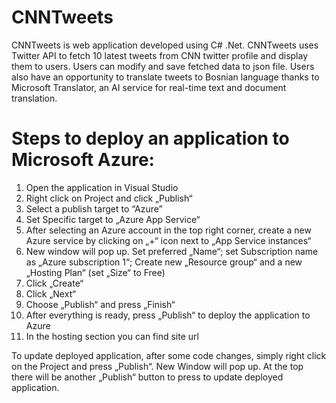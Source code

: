 # CNNTweets
CNNTweets is web application developed using C# .Net. CNNTweets uses Twitter API to fetch 10 latest tweets from CNN twitter profile and display them to users. Users can modify and save fetched data to json file. Users also have an opportunity to translate tweets to Bosnian language thanks to Microsoft Translator, an AI service for real-time text and document translation.

# Steps to deploy an application to Microsoft Azure:
1. Open the application in Visual Studio
2. Right click on Project and click „Publish“
3. Select a publish target to “Azure”
4. Set Specific target to „Azure App Service“
5. After selecting an Azure account in the top right corner, create a new Azure service by clicking on „+“ icon next to „App Service instances“
6. New window will pop up. Set preferred „Name“; set Subscription name as „Azure subscription 1“; Create new „Resource group“ and a new „Hosting Plan“ (set „Size“ to Free)
7. Click „Create“
8. Click „Next“
9. Choose „Publish“ and press „Finish“ 
10. After everything is ready, press „Publish“ to deploy the application to Azure 
11. In the hosting section you can find site url

To update deployed application, after some code changes, simply right click on the Project and press „Publish“. New Window will pop up. At the top there will be another „Publish“ button to press to update deployed application.
